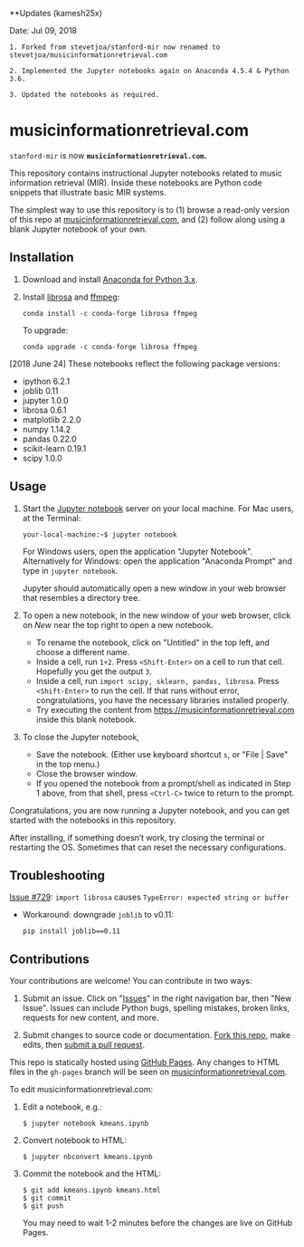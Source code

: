 **Updates (kamesh25x)

Date: Jul 09, 2018

    1. Forked from stevetjoa/stanford-mir now renamed to stevetjoa/musicinformationretrieval.com
    
    2. Implemented the Jupyter notebooks again on Anaconda 4.5.4 & Python 3.6.
    
    3. Updated the notebooks as required.


musicinformationretrieval.com
=============================

`stanford-mir` is now **`musicinformationretrieval.com`.**

This repository contains instructional Jupyter notebooks related to music information retrieval (MIR). Inside these notebooks are Python code snippets that illustrate basic MIR systems.

The simplest way to use this repository is to (1) browse a read-only version of this repo at [musicinformationretrieval.com](https://musicinformationretrieval.com), and (2) follow along using a blank Jupyter notebook of your own.

Installation
------------

1.  Download and install [Anaconda for Python 3.x](https://www.anaconda.com/download).
    
2.  Install [librosa](https://librosa.github.io/librosa/install.html) and [ffmpeg](https://librosa.github.io/librosa/install.html#ffmpeg):

        conda install -c conda-forge librosa ffmpeg

    To upgrade:

        conda upgrade -c conda-forge librosa ffmpeg

[2018 June 24] These notebooks reflect the following package versions:

-   ipython 6.2.1
-   joblib 0.11
-   jupyter 1.0.0
-   librosa 0.6.1
-   matplotlib 2.2.0
-   numpy 1.14.2
-   pandas 0.22.0
-   scikit-learn 0.19.1
-   scipy 1.0.0

Usage
-----

1.  Start the [Jupyter notebook](https://jupyter.org/) server on your local machine. For Mac users, at the Terminal:

        your-local-machine:~$ jupyter notebook

    For Windows users, open the application "Jupyter Notebook". Alternatively for Windows: open the application "Anaconda Prompt" and type in `jupyter notebook`.

    Jupyter should automatically open a new window in your web browser that resembles a directory tree.

2.  To open a new notebook, in the new window of your web browser, click on *New* near the top right to open a new notebook.

    -   To rename the notebook, click on "Untitled" in the top left, and choose a different name.
    -   Inside a cell, run `1+2`. Press `<Shift-Enter>` on a cell to run that cell. Hopefully you get the output `3`.
    -   Inside a cell, run `import scipy, sklearn, pandas, librosa`. Press `<Shift-Enter>` to run the cell. If that runs without error, congratulations, you have the necessary libraries installed properly.
    -   Try executing the content from <https://musicinformationretrieval.com> inside this blank notebook.

3.  To close the Jupyter notebook,

    -   Save the notebook. (Either use keyboard shortcut `s`, or "File | Save" in the top menu.)
    -   Close the browser window.
    -   If you opened the notebook from a prompt/shell as indicated in Step 1 above, from that shell, press `<Ctrl-C>` twice to return to the prompt.

Congratulations, you are now running a Jupyter notebook, and you can get started with the notebooks in this repository.

After installing, if something doesn’t work, try closing the terminal or restarting the OS. Sometimes that can reset the necessary configurations.


Troubleshooting
---------------

[Issue #729](https://github.com/librosa/librosa/issues/729): `import librosa` causes `TypeError: expected string or buffer` 

-   Workaround: downgrade `joblib` to v0.11:

        pip install joblib==0.11


Contributions
-------------

Your contributions are welcome! You can contribute in two ways:

1. Submit an issue. Click on "[Issues](https://github.com/stevetjoa/musicinformationretrieval.com/issues)" in the right navigation bar, then "New Issue".  Issues can include Python bugs, spelling mistakes, broken links, requests for new content, and more.

2. Submit changes to source code or documentation. [Fork this repo](https://help.github.com/articles/fork-a-repo), make edits, then [submit a pull request](https://help.github.com/articles/using-pull-requests).

This repo is statically hosted using [GitHub Pages](https://pages.github.com/). Any changes to HTML files in the `gh-pages` branch will be seen on [musicinformationretrieval.com](https://musicinformationretrieval.com).

To edit musicinformationretrieval.com:

1.  Edit a notebook, e.g.:

        $ jupyter notebook kmeans.ipynb

2.  Convert notebook to HTML:

        $ jupyter nbconvert kmeans.ipynb

3.  Commit the notebook and the HTML:

        $ git add kmeans.ipynb kmeans.html
        $ git commit
        $ git push

    You may need to wait 1-2 minutes before the changes are live on GitHub Pages.

